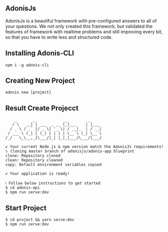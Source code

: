 ## AdonisJs

AdonisJs is a beautiful framework with pre-configured answers to all of your questions. We not only created this framework, but validated the features of framework with realtime problems and still improving every bit, so that you have to write less and structured code.


## Installing Adonis-CLI

```
npm i -g adonis-cli
```

## Creating New Project

```
adonis new [project]
```

## Result Create Projecct

```
    _       _             _         _     
   / \   __| | ___  _ __ (_)___    | |___ 
  / _ \ / _` |/ _ \| '_ \| / __|_  | / __|
 / ___ \ (_| | (_) | | | | \__ \ |_| \__ \
/_/   \_\__,_|\___/|_| |_|_|___/\___/|___/

✔ Your current Node.js & npm version match the AdonisJs requirements!
⠧ Cloning master branch of adonisjs/adonis-app blueprint
clone: Repository cloned
clean: Repository cleaned
copy: Default environment variables copied

✔ Your application is ready!

ℹ Follow below instructions to get started
$ cd adonis-api
$ npm run serve:dev

```

## Start Project 

```
$ cd project && yarn serve:dev
$ npm run serve:dev
```

